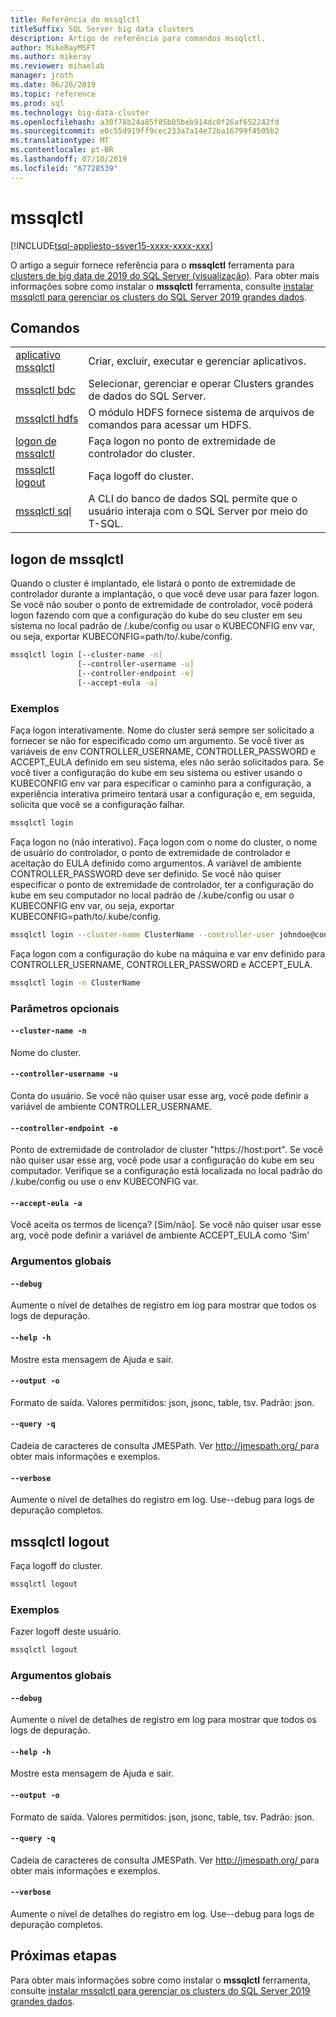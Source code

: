 ```yaml
---
title: Referência do mssqlctl
titleSuffix: SQL Server big data clusters
description: Artigo de referência para comandos mssqlctl.
author: MikeRayMSFT
ms.author: mikeray
ms.reviewer: mihaelab
manager: jroth
ms.date: 06/26/2019
ms.topic: reference
ms.prod: sql
ms.technology: big-data-cluster
ms.openlocfilehash: a30f78b24a85f85b85beb914dc0f26af652242fd
ms.sourcegitcommit: e0c55d919ff9cec233a7a14e72ba16799f4505b2
ms.translationtype: MT
ms.contentlocale: pt-BR
ms.lasthandoff: 07/10/2019
ms.locfileid: "67728539"
---
```

# <a name="mssqlctl"></a>mssqlctl

[!INCLUDE[tsql-appliesto-ssver15-xxxx-xxxx-xxx](../includes/tsql-appliesto-ssver15-xxxx-xxxx-xxx.md)]

O artigo a seguir fornece referência para o **mssqlctl** ferramenta para [clusters de big data de 2019 do SQL Server (visualização)](big-data-cluster-overview.md). Para obter mais informações sobre como instalar o **mssqlctl** ferramenta, consulte [instalar mssqlctl para gerenciar os clusters do SQL Server 2019 grandes dados](deploy-install-mssqlctl.md).

## <a name="commands"></a>Comandos
|     |     |
| --- | --- |
|[aplicativo mssqlctl](reference-mssqlctl-app.md) | Criar, excluir, executar e gerenciar aplicativos. |
|[mssqlctl bdc](reference-mssqlctl-bdc.md) | Selecionar, gerenciar e operar Clusters grandes de dados do SQL Server. |
|[mssqlctl hdfs](reference-mssqlctl-hdfs.md) | O módulo HDFS fornece sistema de arquivos de comandos para acessar um HDFS. |
[logon de mssqlctl](#mssqlctl-login) | Faça logon no ponto de extremidade de controlador do cluster.
[mssqlctl logout](#mssqlctl-logout) | Faça logoff do cluster.
|[mssqlctl sql](reference-mssqlctl-sql.md) | A CLI do banco de dados SQL permite que o usuário interaja com o SQL Server por meio do T-SQL. |
## <a name="mssqlctl-login"></a>logon de mssqlctl
Quando o cluster é implantado, ele listará o ponto de extremidade de controlador durante a implantação, o que você deve usar para fazer logon.  Se você não souber o ponto de extremidade de controlador, você poderá logon fazendo com que a configuração do kube do seu cluster em seu sistema no local padrão de <user home>/.kube/config ou usar o KUBECONFIG env var, ou seja, exportar KUBECONFIG=path/to/.kube/config.
```bash
mssqlctl login [--cluster-name -n] 
               [--controller-username -u]  
               [--controller-endpoint -e]  
               [--accept-eula -a]
```
### <a name="examples"></a>Exemplos
Faça logon interativamente. Nome do cluster será sempre ser solicitado a fornecer se não for especificado como um argumento. Se você tiver as variáveis de env CONTROLLER_USERNAME, CONTROLLER_PASSWORD e ACCEPT_EULA definido em seu sistema, eles não serão solicitados para. Se você tiver a configuração do kube em seu sistema ou estiver usando o KUBECONFIG env var para especificar o caminho para a configuração, a experiência interativa primeiro tentará usar a configuração e, em seguida, solicita que você se a configuração falhar.
```bash
mssqlctl login
```
Faça logon no (não interativo). Faça logon com o nome do cluster, o nome de usuário do controlador, o ponto de extremidade de controlador e aceitação do EULA definido como argumentos. A variável de ambiente CONTROLLER_PASSWORD deve ser definido.  Se você não quiser especificar o ponto de extremidade de controlador, ter a configuração do kube em seu computador no local padrão de <user home>/.kube/config ou usar o KUBECONFIG env var, ou seja, exportar KUBECONFIG=path/to/.kube/config.
```bash
mssqlctl login --cluster-name ClusterName --controller-user johndoe@contoso.com  --controller-endpoint https://<ip>:30080 --accept-eula yes
```
Faça logon com a configuração do kube na máquina e var env definido para CONTROLLER_USERNAME, CONTROLLER_PASSWORD e ACCEPT_EULA.
```bash
mssqlctl login -n ClusterName
```
### <a name="optional-parameters"></a>Parâmetros opcionais
#### `--cluster-name -n`
Nome do cluster.
#### `--controller-username -u`
Conta do usuário. Se você não quiser usar esse arg, você pode definir a variável de ambiente CONTROLLER_USERNAME.
#### `--controller-endpoint -e`
Ponto de extremidade de controlador de cluster "https://host:port". Se você não quiser usar esse arg, você pode usar a configuração do kube em seu computador. Verifique se a configuração está localizada no local padrão do <user home>/.kube/config ou use o env KUBECONFIG var.
#### `--accept-eula -a`
Você aceita os termos de licença? [Sim/não]. Se você não quiser usar esse arg, você pode definir a variável de ambiente ACCEPT_EULA como 'Sim'
### <a name="global-arguments"></a>Argumentos globais
#### `--debug`
Aumente o nível de detalhes de registro em log para mostrar que todos os logs de depuração.
#### `--help -h`
Mostre esta mensagem de Ajuda e sair.
#### `--output -o`
Formato de saída.  Valores permitidos: json, jsonc, table, tsv.  Padrão: json.
#### `--query -q`
Cadeia de caracteres de consulta JMESPath. Ver [ http://jmespath.org/ ](http://jmespath.org/]) para obter mais informações e exemplos.
#### `--verbose`
Aumente o nível de detalhes do registro em log. Use--debug para logs de depuração completos.
## <a name="mssqlctl-logout"></a>mssqlctl logout
Faça logoff do cluster.
```bash
mssqlctl logout 
```
### <a name="examples"></a>Exemplos
Fazer logoff deste usuário.
```bash
mssqlctl logout
```
### <a name="global-arguments"></a>Argumentos globais
#### `--debug`
Aumente o nível de detalhes de registro em log para mostrar que todos os logs de depuração.
#### `--help -h`
Mostre esta mensagem de Ajuda e sair.
#### `--output -o`
Formato de saída.  Valores permitidos: json, jsonc, table, tsv.  Padrão: json.
#### `--query -q`
Cadeia de caracteres de consulta JMESPath. Ver [ http://jmespath.org/ ](http://jmespath.org/]) para obter mais informações e exemplos.
#### `--verbose`
Aumente o nível de detalhes do registro em log. Use--debug para logs de depuração completos.

## <a name="next-steps"></a>Próximas etapas

Para obter mais informações sobre como instalar o **mssqlctl** ferramenta, consulte [instalar mssqlctl para gerenciar os clusters do SQL Server 2019 grandes dados](deploy-install-mssqlctl.md).